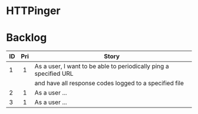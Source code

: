 # HTTPinger
# Backlog
| ID | Pri | Story                                                                |
| -- |:---:| -------------------------------------------------------------------- |
| 1  | 1   | As a user, I want to be able to periodically ping a specified URL    |
|    |     | and have all response codes logged to a specified file               |
| 2  | 1   | As a user ...                                                        |
| 3  | 1   | As a user ...                                                        |
